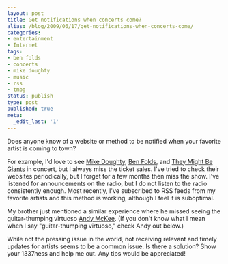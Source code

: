 ```yaml
---
layout: post
title: Get notifications when concerts come?
alias: /blog/2009/06/17/get-notifications-when-concerts-come/
categories:
- entertainment
- Internet
tags:
- ben folds
- concerts
- mike doughty
- music
- rss
- tmbg
status: publish
type: post
published: true
meta:
  _edit_last: '1'
---
```

Does anyone know of a website or method to be notified when your favorite artist is coming to town?

For example, I'd love to see <a title="Mike Doughty" href="http://www.mikedoughty.com/" target="_blank">Mike Doughty</a>, <a title="Ben Folds" href="http://www.benfolds.com/" target="_blank">Ben Folds</a>, and <a title="They Might Be Giants... or..." href="http://www.tmbg.com/" target="_blank">They Might Be Giants</a> in concert, but I always miss the ticket sales. I've tried to check their websites periodically, but I forget for a few months then miss the show. I've listened for announcements on the radio, but I do not listen to the radio consistently enough. Most recently, I've subscribed to RSS feeds from my favorite artists and this method is working, although I feel it is suboptimal.

My brother just mentioned a similar experience where he missed seeing the guitar-thumping virtuoso <a title="Andy McKee" href="http://www.andymckee.com/" target="_blank">Andy McKee</a>. (If you don't know what I mean when I say "guitar-thumping virtuoso," check Andy out below.)

<object width="480" height="385" data="http://www.youtube.com/v/Ddn4MGaS3N4&amp;hl=en&amp;fs=1&amp;rel=0" type="application/x-shockwave-flash"><param name="allowFullScreen" value="true" /><param name="allowscriptaccess" value="always" /><param name="src" value="http://www.youtube.com/v/Ddn4MGaS3N4&amp;hl=en&amp;fs=1&amp;rel=0" /><param name="allowfullscreen" value="true" /></object>

While not the pressing issue in the world, not receiving relevant and timely updates for artists seems to be a common issue. Is there a solution? Show your 1337ness and help me out. Any tips would be appreciated!
